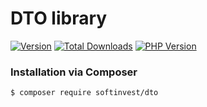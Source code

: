 # DTO library

[![Version](http://img.shields.io/packagist/v/softinvest/dto.svg?style=flat)](https://packagist.org/packages/softinvest/dto) 
[![Total Downloads](https://poser.pugx.org/softinvest/dto/downloads?format=flat-square)](https://packagist.org/packages/softinvest/dto)
[![PHP Version](http://img.shields.io/badge/php-8.0+-ff69b4.svg)](https://packagist.org/packages/softinvest/dto)


### Installation via Composer

``` bash
$ composer require softinvest/dto
```
